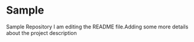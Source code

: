 # Sample
Sample Repository
I am editing the README file.Adding some more details about the project description
